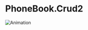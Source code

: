 # PhoneBook.Crud2
![Animation](https://github.com/YaqubAliy02/PhoneBook.Crud2/assets/91617731/3267403c-e826-4d5b-9310-f3039b6a9a03)


